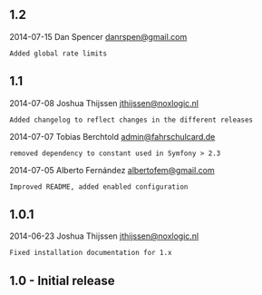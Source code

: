 ## 1.2
2014-07-15  Dan Spencer  <danrspen@gmail.com>

	Added global rate limits

## 1.1
2014-07-08  Joshua Thijssen  <jthijssen@noxlogic.nl>

	Added changelog to reflect changes in the different releases

2014-07-07  Tobias Berchtold  <admin@fahrschulcard.de>

	removed dependency to constant used in Symfony > 2.3

2014-07-05  Alberto Fernández  <albertofem@gmail.com>

	Improved README, added enabled configuration


## 1.0.1
2014-06-23  Joshua Thijssen  <jthijssen@noxlogic.nl>

	Fixed installation documentation for 1.x


## 1.0 - Initial release
